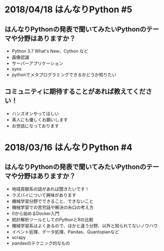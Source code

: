 
# 2018/04/18 はんなりPython #5

## はんなりPythonの発表で聞いてみたいPythonのテーマや分野はありますか？

- Python 3.7 What's New、Cython など
- 画像認識
- サーバーアプリケーション
- syos
- pythonでメタプログラミングできるかどうか知りたい


## コミュニティに期待することがあれば教えてください！

- ハンズオンやってほしい
- 素人にも優しくお願いします
- お世話になっております


# 2018/03/16 はんなりPython #4

## はんなりPythonの発表で聞いてみたいPythonのテーマや分野はありますか？

- 地域貢献系の話があれば聞きたいです！
- ラズパイについて興味があります
- 機械学習分野でできること、できないこと
- 機械学習での苦労話や解決の糸口の考え方
- 0から始めるDocker入門
- 統計解析ツールとしてのPythonとRの比較
- 機械学習系はよくあるので、ほかと違う分野、以外と知られてないノウハウ
- イベント処理、データ処理、Pandas、Quantopianなど
- scrapy
- pandasのテクニック的なもの

